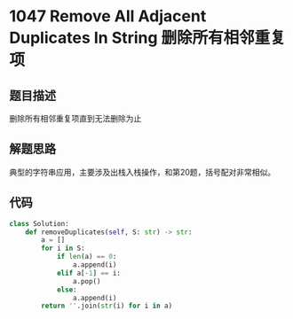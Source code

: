 # 1047 Remove All Adjacent Duplicates In String 删除所有相邻重复项

## 题目描述
删除所有相邻重复项直到无法删除为止

## 解题思路
典型的字符串应用，主要涉及出栈入栈操作，和第20题，括号配对非常相似。

## 代码

```python
class Solution:
    def removeDuplicates(self, S: str) -> str:
        a = []
        for i in S:
            if len(a) == 0:
                a.append(i)
            elif a[-1] == i:
                a.pop()
            else:
                a.append(i)
        return ''.join(str(i) for i in a)
```